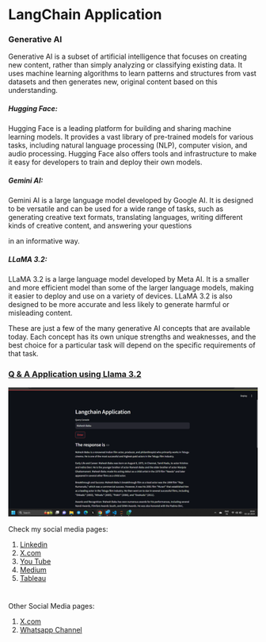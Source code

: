 # LangChain Application

### Generative AI
Generative AI is a subset of artificial intelligence that focuses on creating new content, rather than simply analyzing or classifying existing data. It uses machine learning algorithms to learn patterns and structures from vast datasets and then generates new, original content based on this understanding. 

#####  Hugging Face:

Hugging Face is a leading platform for building and sharing machine learning models. It provides a vast library of pre-trained models for various tasks, including natural language processing (NLP), computer vision, and audio processing. Hugging Face also offers tools and infrastructure to make it easy for developers to train and deploy their own models.

##### Gemini AI:

Gemini AI is a large language model developed by Google AI. It is designed to be versatile and can be used for a wide range of tasks, such as generating creative text formats, translating languages, writing different kinds of creative content, and answering your questions

 in an informative way.   

##### LLaMA 3.2:   

LLaMA 3.2 is a large language model developed by Meta AI. It is a smaller and more efficient model than some of the larger language models, making it easier to deploy and use on a variety of devices. LLaMA 3.2 is also designed to be more accurate and less likely to generate harmful or misleading content.

These are just a few of the many generative AI concepts that are available today. Each concept has its own unique strengths and weaknesses, and the best choice for a particular task will depend on the specific requirements of that task.

 
### [Q & A Application using Llama 3.2](https://huggingface.co/spaces/MogulojuSai/Q-A_application)

![image alt](https://github.com/Saimoguloju/LangChain-Application/blob/main/LangChain%20Q%26A%20application/Screen%20Shot.png)



Check my social media pages:
1. [Linkedin](https://www.linkedin.com/in/moguloju-sai-2b060b228)
2. [X.com](https://twitter.com/MogulojuSai2)
3. [You Tube](https://www.youtube.com/@Moguloju_Sai)
4. [Medium](https://medium.com/@saimoguloju2)
5. [Tableau](https://public.tableau.com/app/profile/moguloju.sai)

#

Other Social Media pages:
1. [X.com](https://twitter.com/SmartMachines1?t=mZg1j9Z_V8WWzvlkl4027Q&s=09)
2. [Whatsapp Channel](https://www.whatsapp.com/channel/0029Va9NAvs1SWstruaF3x41)

